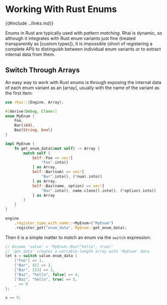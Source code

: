 Working With Rust Enums
=======================

{{#include ../links.md}}

Enums in Rust are typically used with _pattern matching_.  Rhai is dynamic, so although
it integrates with Rust enum variants just fine (treated transparently as [custom types]),
it is impossible (short of registering a complete API) to distinguish between individual
enum variants or to extract internal data from them.


Switch Through Arrays
---------------------

An easy way to work with Rust enums is through exposing the internal data of each enum variant
as an [array], usually with the name of the variant as the first item:

```rust
use rhai::{Engine, Array};

#[derive(Debug, Clone)]
enum MyEnum {
    Foo,
    Bar(i64),
    Baz(String, bool)
}

impl MyEnum {
    fn get_enum_data(&mut self) -> Array {
        match self {
            Self::Foo => vec![
                "Foo".into()
            ] as Array,
            Self::Bar(num) => vec![
                "Bar".into(), (*num).into()
            ] as Array,
            Self::Baz(name, option) => vec![
                "Baz".into(), name.clone().into(), (*option).into()
            ] as Array
        }
    }
}

engine
    .register_type_with_name::<MyEnum>("MyEnum")
    .register_get("enum_data", MyEnum::get_enum_data);
```

Then it is a simple matter to match an enum via the `switch` expression:

```c
// Assume 'value' = 'MyEnum::Baz("hello", true)'
// 'get_data' creates a variable-length array with 'MyEnum' data
let x = switch value.enum_data {
    ["Foo"] => 1,
    ["Bar", 42] => 2,
    ["Bar", 123] => 3,
    ["Baz", "hello", false] => 4,
    ["Baz", "hello", true] => 5,
    _ => 9
};

x == 5;
```
